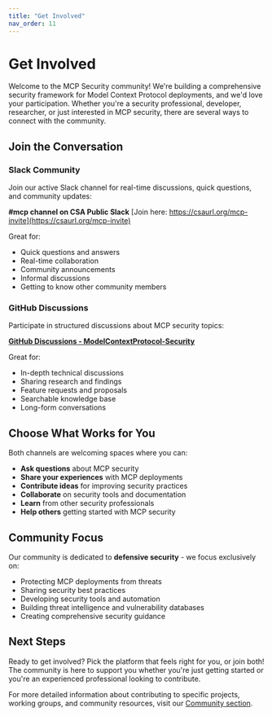 ```yaml
---
title: "Get Involved"
nav_order: 11
---
```


# Get Involved

Welcome to the MCP Security community! We're building a comprehensive security framework for Model Context Protocol deployments, and we'd love your participation. Whether you're a security professional, developer, researcher, or just interested in MCP security, there are several ways to connect with the community.

## Join the Conversation

### Slack Community
Join our active Slack channel for real-time discussions, quick questions, and community updates:

**#mcp channel on CSA Public Slack**
[Join here: https://csaurl.org/mcp-invite](https://csaurl.org/mcp-invite)

Great for:
- Quick questions and answers
- Real-time collaboration
- Community announcements
- Informal discussions
- Getting to know other community members

### GitHub Discussions
Participate in structured discussions about MCP security topics:

**[GitHub Discussions - ModelContextProtocol-Security](https://github.com/orgs/ModelContextProtocol-Security/discussions)**

Great for:
- In-depth technical discussions
- Sharing research and findings
- Feature requests and proposals
- Searchable knowledge base
- Long-form conversations

## Choose What Works for You

Both channels are welcoming spaces where you can:

- **Ask questions** about MCP security
- **Share your experiences** with MCP deployments
- **Contribute ideas** for improving security practices
- **Collaborate** on security tools and documentation
- **Learn** from other security professionals
- **Help others** getting started with MCP security

## Community Focus

Our community is dedicated to **defensive security** - we focus exclusively on:

- Protecting MCP deployments from threats
- Sharing security best practices
- Developing security tools and automation
- Building threat intelligence and vulnerability databases
- Creating comprehensive security guidance

## Next Steps

Ready to get involved? Pick the platform that feels right for you, or join both! The community is here to support you whether you're just getting started or you're an experienced professional looking to contribute.

For more detailed information about contributing to specific projects, working groups, and community resources, visit our [Community section](community/).